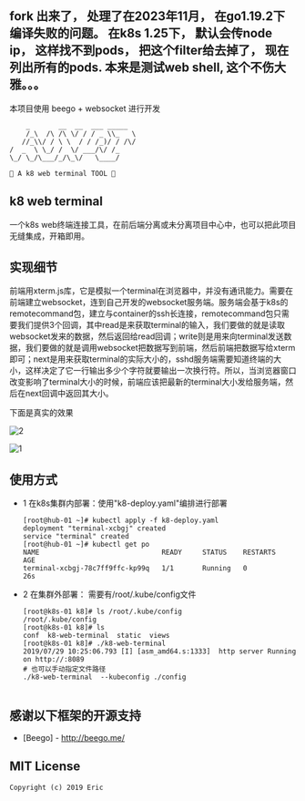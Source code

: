 fork 出来了， 处理了在2023年11月， 在go1.19.2下编译失败的问题。 在k8s 1.25下， 默认会传node ip， 这样找不到pods， 把这个filter给去掉了， 现在列出所有的pods. 本来是测试web shell, 这个不伤大雅。。。
----
本项目使用 beego + websocket 进行开发

```
    _       __  __  ___ _____
    /_\  /\ /\ \/ / / _ \\_   \
   //_\\/ / \ \  / / /_)/ / /\/
/  _  \ \_/ /  \/ ___/\/ /_
\_/ \_/\___/_/\_\/   \____/

🍭 A k8 web terminal TOOL 🍭
```

## k8 web terminal

一个k8s web终端连接工具，在前后端分离或未分离项目中心中，也可以把此项目无缝集成，开箱即用。

## 实现细节

前端用xterm.js库，它是模拟一个terminal在浏览器中，并没有通讯能力。需要在前端建立websocket，连到自己开发的websocket服务端。服务端会基于k8s的remotecommand包，建立与container的ssh长连接，remotecommand包只需要我们提供3个回调，其中read是来获取terminal的输入，我们要做的就是读取websocket发来的数据，然后返回给read回调；write则是用来向terminal发送数据，我们要做的就是调用websocket把数据写到前端，然后前端把数据写给xterm即可；next是用来获取terminal的实际大小的，sshd服务端需要知道终端的大小，这样决定了它一行输出多少个字符就要输出一次换行符。所以，当浏览器窗口改变影响了terminal大小的时候，前端应该把最新的terminal大小发给服务端，然后在next回调中返回其大小。

下面是真实的效果

![2](./doc/2.png)

![1](./doc/1.png)

## 使用方式
- 1
  在k8s集群内部署：使用"k8-deploy.yaml"编排进行部署
  ```cgo
  [root@hub-01 ~]# kubectl apply -f k8-deploy.yaml 
  deployment "terminal-xcbgj" created
  service "terminal" created
  [root@hub-01 ~]# kubectl get po
  NAME                              READY     STATUS    RESTARTS   AGE
  terminal-xcbgj-78c7ff9ffc-kp99q   1/1       Running   0          26s

- 2 
  在集群外部署： 需要有/root/.kube/config文件
  ```cgo
  [root@k8s-01 k8]# ls /root/.kube/config 
  /root/.kube/config
  [root@k8s-01 k8]# ls
  conf  k8-web-terminal  static  views
  [root@k8s-01 k8]# ./k8-web-terminal 
  2019/07/29 10:25:06.793 [I] [asm_amd64.s:1333]  http server Running on http://:8089
  # 也可以手动指定文件路径
  ./k8-web-terminal  --kubeconfig ./config


## 感谢以下框架的开源支持

- [Beego] - <http://beego.me/>

## MIT License

```
Copyright (c) 2019 Eric
```
